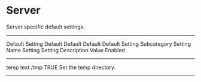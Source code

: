 # Server

Server specific default settings.

  -----------------------------------------------------------------------
  Default Setting Default      Default      Default       Default Setting
  Subcategory     Setting Name Setting      Setting       Description
                               Value        Enabled       
  --------------- ------------ ------------ ------------- ---------------
  temp            text         /tmp         TRUE          Set the temp
                                                          directory.

  -----------------------------------------------------------------------

